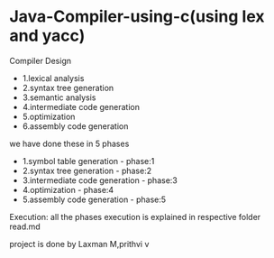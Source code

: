 # Java-Compiler-using-c(using lex and yacc)

Compiler Design 
- 1.lexical analysis
- 2.syntax tree generation
- 3.semantic analysis
- 4.intermediate code generation
- 5.optimization
- 6.assembly code generation

we have done these in 5 phases
+ 1.symbol table generation - phase:1
+ 2.syntax tree generation - phase:2
+ 3.intermediate code generation - phase:3
+ 4.optimization - phase:4
+ 5.assembly code generation - phase:5

Execution:
all the phases execution is explained in respective folder read.md

project is done by Laxman M,prithvi v

